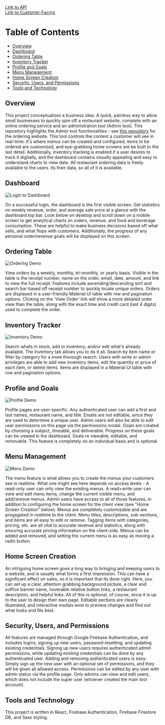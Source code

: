 [Link to API](https://github.com/spaulsteinberg/restaurant-client-api)  
[Link to Customer-Facing](https://github.com/spaulsteinberg/restaurant-customer)

# Table of Contents

- [Overview](#overview)
- [Dashboard](#dashboard)
- [Ordering Table](#ordering)
- [Inventory Tracker](#inventory)
- [Profile and Goals](#profile-goals)
- [Menu Management](#menu-management)
- [Home Screen Creation](#home-screen)
- [Security, Users, and Permissions](#security)
- [Tools and Technology](#tools-and-technology)

<a name="overview"></a>
## Overview

This project conceptualizes a business idea: A quick, painless way to allow small businesses to quickly spin off a restaurant website, complete with an online ordering service and an administration tool (Admin tool). This repository highlights the Admin tool functionalities - see [this repository](https://github.com/spaulsteinberg/restaurant-customer) for the ordering website. This tool controls the content a customer will see in real-time: It's where menus can be created and configured, items to be ordered are customized, and eye-grabbing home screens are be built to the last detail. Additionally, inventory tracking is enabled if a user desires to track it digitally, and the dashboard contains visually appealing and easy to understand charts to view data. All restaurant ordering data is freely available to the users. Its their data, so all of it is available. 

<a name="dashboard"></a>
## Dashboard

![Login to Dashboard](img/login_to_dash_vid.gif)

On a successful login, the dashboard is the first visible screen. Get statistics on weekly revenue, order, and average sale price at a glance with the dashboard top bar. Look below on desktop and scroll down on a mobile screen to get analytical charts on orders, revenue, and food and beverage consumption. These are helpful to make business decisions based off what sells, and what flops with customers. Additionally, the progress of any personal order/revenue goals will be displayed on this screen.

<a name="ordering"></a>
## Ordering Table

![Ordering Demo](img/order-demo.gif)

View orders by a weekly, monthly, tri-monthly, or yearly basis. Visible in the table is the receipt number, name on the order, email, date, amount, and link to view the full receipt. Features include ascending/descending sort and search bar based off receipt number to quickly locate unique orders. Orders are displayed in a user-friendly Material UI table with row and pagination options. Clicking on the 'View Order' link will show a more detailed order view than the table, along with the exact time and credit card (last 4 digits) used to complete the order. 

<a name="inventory"></a>
## Inventory Tracker

![Inventory Demo](img/inventory-demo.gif)

Search whats in stock, add to inventory, and/or edit what's already available. The Inventory tab allows you to do it all. Search by item name or filter by category for a more thorough search. Users with write or admin privileges are able to add new inventory items, edit the quantity or price of each item, or delete items. Items are displayed in a Material UI table with row and pagination options.

<a name="profile-goals"></a>
## Profile and Goals

![Profile Demo](img/profile-demo.gif)

Profile pages are user-specific. Any authenticated user can add a first and last names, restaurant name, and title. Emails are not editable, since they are used to determine a unique user. Admin users will also be able to edit user permissions on this page via the permissions modal. Goals are created by choosing a subject, timeable, and deliverable. Progress on these goals can be viewed in the dashboard. Goals re viewable, editable, and removable. This feature is completely on an individual basis and is optional.

<a name="menu-management"></a>
## Menu Management

![Menu Demo](img/menu-demo.gif)

The menu feature is what allows you to create the menus your customers see in realtime. What one might see here depends on access levels - A read-only user can only view the existing menus. A read+write user can view and edit menu items, change the current visible menu, and add/remove menus. Admin users have access to all of those features, in addition to configuring the home screen for the client view (see "Home Screen Creation" below). Menus are completely customizable and are progagated in realtime to the client. Menu titles, descriptions, sub-sections, and items are all easy to edit or remove. Tagging items with categories, pricing, etc. are all vital to accurate revenue and statistics, along with ensuring accurate pricing information on the client-side. Menus can be added and removed, and setting the current menu is as easy as moving a radio button. 

<a name="home-screen"></a>
## Home Screen Creation

An intriguing home screen goes a long way to bringing and keeping users to a website, and is usually what forms a first impression. This can have a significant effect on sales, so it is important that its done right. Here, you can set up a clear, attention grabbing background picture, a clear and suffice banner name, hoverable relative button links, a restaurant description, and helpful links. All of this is optional, of course, since it is up to the user to design their own page. Editable sections are clearly illustrated, and interactive modals exist to preview changes and find out what looks and fits best.

<a name="security"></a>
## Security, Users, and Permissions

All features are managed through Google Firebase Authentication, and includes logins, signing up new users, password resetting, and updating existing credentials. Signing up new users requires authenticated admin permissions, while updating existing credentials can be done by any authenticated user. Adding and removing authenticated users is easy: Simply sign up the new user with an optional set of permissions, and they will be given all allowed access. Permissions can be edited by any user with admin status via the profile page. Only admins can view and edit users, which does not include the super user (whoever created the main tool account).

<a name="tools-and-technology"></a>
## Tools and Technology

This project is written in React, Firebase Authentication, Firebase Firestore DB, and Sass styling.
